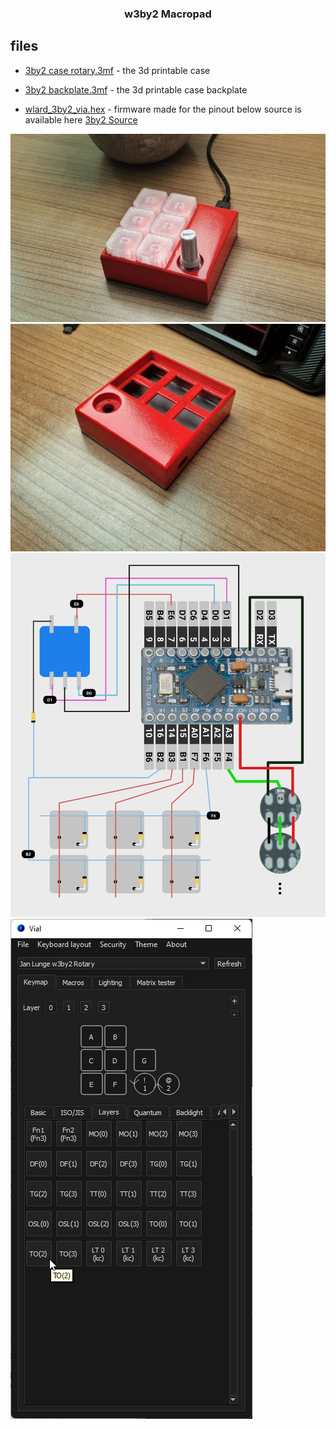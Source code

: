 <h3 align="center">
w3by2 Macropad
</h3>

## files
- [3by2 case rotary.3mf](./3by2%20case%20rotary.3mf) - the 3d printable case
- [3by2 backplate.3mf](./3by2%20backplate.3mf) - the 3d printable case backplate

- [wlard_3by2_via.hex](./wlard_w3by2_via.hex) - firmware made for the pinout below source is available here [3by2 Source](https://github.com/wlard/vial-qmk/tree/vial/keyboards/wlard/w3by2)

![Relative link](./images/macropad.jpg)
![Relative link](./images/case.jpg)
![Relative link](./images/macropad-pinout.png)
![Relative link](./images/vial-default.png)

